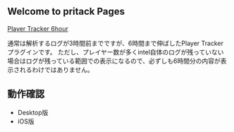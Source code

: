 ## Welcome to pritack Pages

[Player Tracker 6hour](https://github.com/pritack/ingress/raw/master/IITC%20Plugin-%20Player%20tracker%206hour.user.js) 

通常は解析するログが3時間前までですが、6時間まで伸ばしたPlayer Trackerプラグインです。
ただし、プレイヤー数が多くintel自体のログが残っていない場合はログが残っている範囲での表示になるので、必ずしも6時間分の内容が表示されるわけではありません。

## 動作確認
* Desktop版
* iOS版
